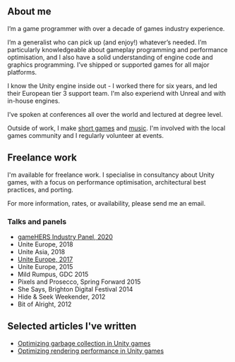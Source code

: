 ## About me

I’m a game programmer with over a decade of games industry experience.

I’m a generalist who can pick up (and enjoy!) whatever’s needed. I’m particularly knowledgeable about gameplay programming and performance optimisation, and I also have a solid understanding of engine code and graphics programming. I’ve shipped or supported games for all major platforms.

I know the Unity engine inside out - I worked there for six years, and led their European tier 3 support team. I'm also experiend with Unreal and with in-house engines.

I’ve spoken at conferences all over the world and lectured at degree level.

Outside of work, I make [short games](https://reallyfancy.itch.io/) and [music](https://fakemice.bandcamp.com/releases). I'm involved with the local games community and I regularly volunteer at events.

## Freelance work

I'm available for freelance work. I specialise in consultancy about Unity games, with a focus on performance optimisation, architectural best practices, and porting.

For more information, rates, or availability, please send me an email.

### Talks and panels

* [gameHERS Industry Panel, 2020](https://www.twitch.tv/videos/784915557)
* Unite Europe, 2018
* Unite Asia, 2018
* [Unite Europe, 2017](https://www.youtube.com/watch?v=1e5WY2qf600)
* Unite Europe, 2015
* Mild Rumpus, GDC 2015
* Pixels and Prosecco, Spring Forward 2015
* She Says, Brighton Digital Festival 2014
* Hide & Seek Weekender, 2012
* Bit of Alright, 2012

## Selected articles I've written

* [Optimizing garbage collection in Unity games](https://unity3d.com/learn/tutorials/temas/performance-optimization/optimizing-garbage-collection-unity-games?playlist=44069)
* [Optimizing rendering performance in Unity games](https://unity3d.com/learn/tutorials/topics/performance-optimization/optimizing-graphics-rendering-unity-games?playlist=44069)
